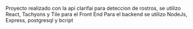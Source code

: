 Proyecto realizado con la api clarifai para deteccion de rostros, se utilizo React, Tachyons y Tile para el Front End
Para el backend se utilizo NodeJs, Express, postgresql y bcript